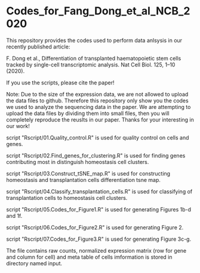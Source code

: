 # Codes_for_Fang_Dong_et_al_NCB_2020

This repository provides the codes used to perform data anlsysis in our recently published article: 

F. Dong et al., Differentiation of transplanted haematopoietic stem cells tracked by single-cell transcriptomic analysis. Nat Cell Biol. 125, 1–10 (2020).

If you use the scripts, please cite the paper!

Note: Due to the size of the expression data, we are not allowed to upload the data files to github. Therefore this repository only show you the codes we used to analyze the sequencing data in the paper. We are attempting to upload the data files by dividing them into small files, then you will completely reproduce the reuslts in our paper. Thanks for your interesting in our work!

script "Rscript/01.Quality_control.R" is used for quality control on cells and genes.

script "Rscript/02.Find_genes_for_clustering.R" is used for finding genes contributing most in distinguish homeostasis cell clusters.

script "Rscript/03.Construct_tSNE_map.R" is used for constructing homeostasis and transplantation cells differentiation tsne map.

script "Rscript/04.Classify_transplantation_cells.R" is used for classifying of transplantation cells to homeostasis cell clusters.

script "Rscript/05.Codes_for_Figure1.R" is used for generating Figures 1b-d and 1f.

script "Rscript/06.Codes_for_Figure2.R" is used for generating Figure 2.

script "Rscript/07.Codes_for_Figure3.R" is used for generating Figure 3c-g.

The file contains raw counts, normalized expression matrix (row for gene and column for cell) and meta table of cells imformation is stored in directory named input.
